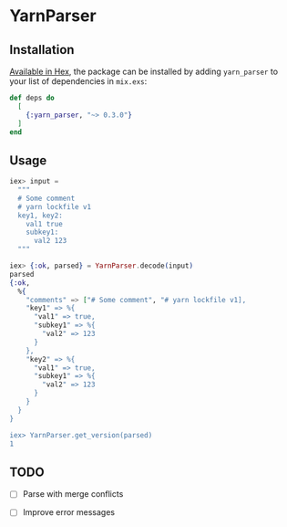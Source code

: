 # YarnParser

## Installation

[Available in Hex](https://hex.pm/packages/yarn_parser), the package can be installed
by adding `yarn_parser` to your list of dependencies in `mix.exs`:

```elixir
def deps do
  [
    {:yarn_parser, "~> 0.3.0"}
  ]
end
```

## Usage

```elixir
iex> input = 
  """
  # Some comment
  # yarn lockfile v1
  key1, key2:
    val1 true
    subkey1:
      val2 123
  """

iex> {:ok, parsed} = YarnParser.decode(input)
parsed
{:ok,
  %{
    "comments" => ["# Some comment", "# yarn lockfile v1],
    "key1" => %{
      "val1" => true,
      "subkey1" => %{
        "val2" => 123
      }
    },
    "key2" => %{
      "val1" => true,
      "subkey1" => %{
        "val2" => 123
      }
    }
  }
}

iex> YarnParser.get_version(parsed)
1
```

## TODO
- [ ] Parse with merge conflicts
- [ ] Improve error messages

